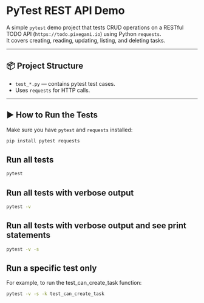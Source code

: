 # PyTest REST API Demo

A simple `pytest` demo project that tests CRUD operations on a RESTful TODO API (`https://todo.pixegami.io`) using Python `requests`.  
It covers creating, reading, updating, listing, and deleting tasks.

---

## 📦 Project Structure

- `test_*.py` — contains pytest test cases.
- Uses `requests` for HTTP calls.

---

## ▶️ How to Run the Tests

Make sure you have `pytest` and `requests` installed:
```bash
pip install pytest requests
```

## Run all tests
```bash
pytest
```

## Run all tests with verbose output
```bash
pytest -v
```

## Run all tests with verbose output and see print statements
```bash
pytest -v -s
```

## Run a specific test only
For example, to run the test_can_create_task function:
```bash
pytest -v -s -k test_can_create_task
```
